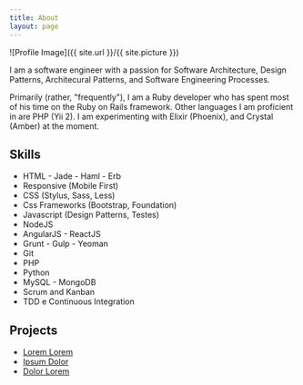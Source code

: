 ```yaml
---
title: About
layout: page
---
```

![Profile Image]({{ site.url }}/{{ site.picture }})

<p>
I am a software engineer with a passion for Software Architecture, Design
Patterns, Architecural Patterns, and Software Engineering Processes.
</p>

<p>
Primarily (rather, "frequently"), I am a Ruby developer who has spent most of
his time on the Ruby on Rails framework. Other languages I am proficient in are
PHP (Yii 2). I am experimenting with Elixir (Phoenix), and Crystal (Amber) at the
moment.
</p>

<h2>Skills</h2>

<ul class="skill-list">
  <li>HTML - Jade - Haml - Erb</li>
  <li>Responsive (Mobile First)</li>
  <li>CSS (Stylus, Sass, Less)</li>
  <li>Css Frameworks (Bootstrap, Foundation)</li>
  <li>Javascript (Design Patterns, Testes)</li>
  <li>NodeJS</li>
  <li>AngularJS - ReactJS</li>
  <li>Grunt - Gulp - Yeoman</li>
  <li>Git</li>
  <li>PHP</li>
  <li>Python</li>
  <li>MySQL - MongoDB</li>
  <li>Scrum and Kanban</li>
  <li>TDD e Continuous Integration</li>
</ul>

<h2>Projects</h2>

<ul>
  <li><a href="https://github.com/">Lorem Lorem</a></li>
  <li><a href="https://github.com/">Ipsum Dolor</a></li>
  <li><a href="https://github.com/">Dolor Lorem</a></li>
</ul>
